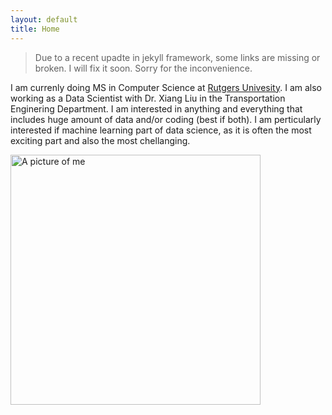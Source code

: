 ```yaml
---
layout: default
title: Home
---
```


>Due to a recent upadte in jekyll framework, some links are missing or broken. I will fix it soon. Sorry for the inconvenience. 

I am currenly doing MS in Computer Science at [Rutgers Univesity](rutgers.edu). I am also working as a Data Scientist with Dr. Xiang Liu in the Transportation Enginering Department. I am interested in anything and everything that includes huge amount of data and/or coding (best if both). I am perticularly interested if machine learning part of data science, as it is often the most exciting part and also the most chellanging. 

<img src="https://xitizzz.github.io/img/ks.jpg" alt="A picture of me" width="400">
